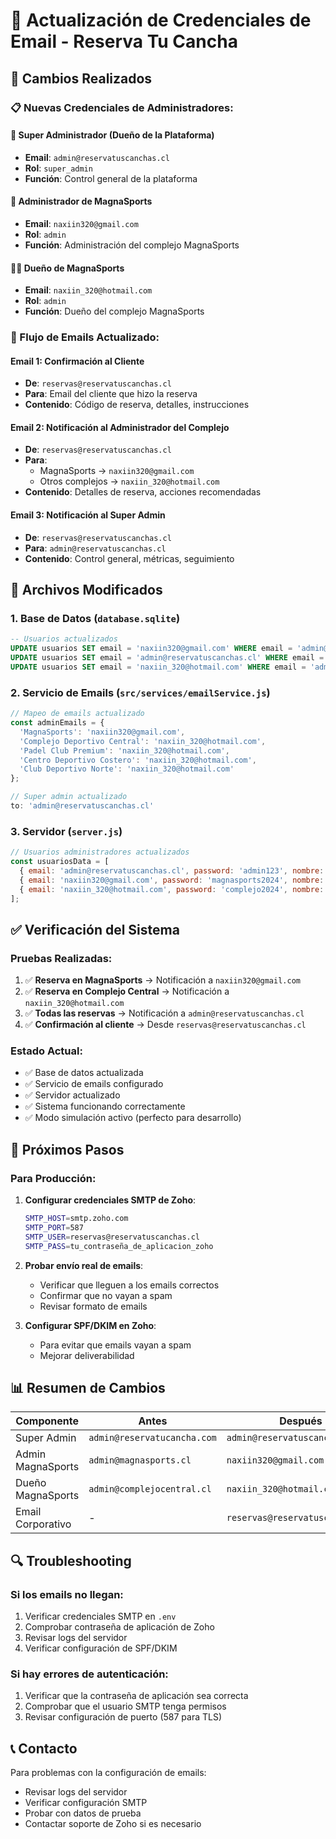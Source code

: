 # 📧 Actualización de Credenciales de Email - Reserva Tu Cancha

## 🎯 Cambios Realizados

### **📋 Nuevas Credenciales de Administradores:**

#### **👑 Super Administrador (Dueño de la Plataforma)**
- **Email**: `admin@reservatuscanchas.cl`
- **Rol**: `super_admin`
- **Función**: Control general de la plataforma

#### **🏢 Administrador de MagnaSports**
- **Email**: `naxiin320@gmail.com`
- **Rol**: `admin`
- **Función**: Administración del complejo MagnaSports

#### **👨‍💼 Dueño de MagnaSports**
- **Email**: `naxiin_320@hotmail.com`
- **Rol**: `admin`
- **Función**: Dueño del complejo MagnaSports

### **📧 Flujo de Emails Actualizado:**

#### **Email 1: Confirmación al Cliente**
- **De**: `reservas@reservatuscanchas.cl`
- **Para**: Email del cliente que hizo la reserva
- **Contenido**: Código de reserva, detalles, instrucciones

#### **Email 2: Notificación al Administrador del Complejo**
- **De**: `reservas@reservatuscanchas.cl`
- **Para**: 
  - MagnaSports → `naxiin320@gmail.com`
  - Otros complejos → `naxiin_320@hotmail.com`
- **Contenido**: Detalles de reserva, acciones recomendadas

#### **Email 3: Notificación al Super Admin**
- **De**: `reservas@reservatuscanchas.cl`
- **Para**: `admin@reservatuscanchas.cl`
- **Contenido**: Control general, métricas, seguimiento

## 🔧 Archivos Modificados

### **1. Base de Datos (`database.sqlite`)**
```sql
-- Usuarios actualizados
UPDATE usuarios SET email = 'naxiin320@gmail.com' WHERE email = 'admin@magnasports.cl';
UPDATE usuarios SET email = 'admin@reservatuscanchas.cl' WHERE email = 'admin@reservatucancha.com';
UPDATE usuarios SET email = 'naxiin_320@hotmail.com' WHERE email = 'admin@complejocentral.cl';
```

### **2. Servicio de Emails (`src/services/emailService.js`)**
```javascript
// Mapeo de emails actualizado
const adminEmails = {
  'MagnaSports': 'naxiin320@gmail.com',
  'Complejo Deportivo Central': 'naxiin_320@hotmail.com',
  'Padel Club Premium': 'naxiin_320@hotmail.com',
  'Centro Deportivo Costero': 'naxiin_320@hotmail.com',
  'Club Deportivo Norte': 'naxiin_320@hotmail.com'
};

// Super admin actualizado
to: 'admin@reservatuscanchas.cl'
```

### **3. Servidor (`server.js`)**
```javascript
// Usuarios administradores actualizados
const usuariosData = [
  { email: 'admin@reservatuscanchas.cl', password: 'admin123', nombre: 'Super Administrador', rol: 'super_admin' },
  { email: 'naxiin320@gmail.com', password: 'magnasports2024', nombre: 'Administrador MagnaSports', rol: 'admin' },
  { email: 'naxiin_320@hotmail.com', password: 'complejo2024', nombre: 'Dueño MagnaSports', rol: 'admin' }
];
```

## ✅ Verificación del Sistema

### **Pruebas Realizadas:**
1. ✅ **Reserva en MagnaSports** → Notificación a `naxiin320@gmail.com`
2. ✅ **Reserva en Complejo Central** → Notificación a `naxiin_320@hotmail.com`
3. ✅ **Todas las reservas** → Notificación a `admin@reservatuscanchas.cl`
4. ✅ **Confirmación al cliente** → Desde `reservas@reservatuscanchas.cl`

### **Estado Actual:**
- ✅ Base de datos actualizada
- ✅ Servicio de emails configurado
- ✅ Servidor actualizado
- ✅ Sistema funcionando correctamente
- ✅ Modo simulación activo (perfecto para desarrollo)

## 🚀 Próximos Pasos

### **Para Producción:**
1. **Configurar credenciales SMTP de Zoho**:
   ```bash
   SMTP_HOST=smtp.zoho.com
   SMTP_PORT=587
   SMTP_USER=reservas@reservatuscanchas.cl
   SMTP_PASS=tu_contraseña_de_aplicacion_zoho
   ```

2. **Probar envío real de emails**:
   - Verificar que lleguen a los emails correctos
   - Confirmar que no vayan a spam
   - Revisar formato de emails

3. **Configurar SPF/DKIM en Zoho**:
   - Para evitar que emails vayan a spam
   - Mejorar deliverabilidad

## 📊 Resumen de Cambios

| Componente | Antes | Después |
|------------|-------|---------|
| Super Admin | `admin@reservatucancha.com` | `admin@reservatuscanchas.cl` |
| Admin MagnaSports | `admin@magnasports.cl` | `naxiin320@gmail.com` |
| Dueño MagnaSports | `admin@complejocentral.cl` | `naxiin_320@hotmail.com` |
| Email Corporativo | - | `reservas@reservatuscanchas.cl` |

## 🔍 Troubleshooting

### **Si los emails no llegan:**
1. Verificar credenciales SMTP en `.env`
2. Comprobar contraseña de aplicación de Zoho
3. Revisar logs del servidor
4. Verificar configuración de SPF/DKIM

### **Si hay errores de autenticación:**
1. Verificar que la contraseña de aplicación sea correcta
2. Comprobar que el usuario SMTP tenga permisos
3. Revisar configuración de puerto (587 para TLS)

## 📞 Contacto

Para problemas con la configuración de emails:
- Revisar logs del servidor
- Verificar configuración SMTP
- Probar con datos de prueba
- Contactar soporte de Zoho si es necesario
